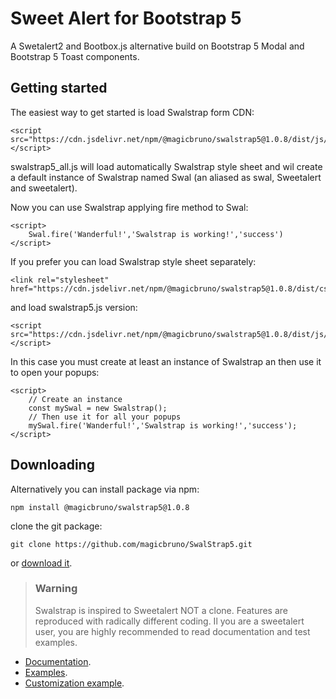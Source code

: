 # Sweet Alert for Bootstrap 5
A Swetalert2 and Bootbox.js alternative build on Bootstrap 5 Modal and Bootstrap 5 Toast components.

## Getting started 
The easiest way to get started is load Swalstrap form CDN:

```
<script src="https://cdn.jsdelivr.net/npm/@magicbruno/swalstrap5@1.0.8/dist/js/swalstrap5_all.min.js"></script>
```
swalstrap5_all.js will load automatically Swalstrap style sheet and wil create a default instance of Swalstrap named Swal (an aliased as swal, Sweetalert and sweetalert).

Now you can use Swalstrap applying fire method to Swal:
```
<script>
    Swal.fire('Wanderful!','Swalstrap is working!','success')
</script>
```
If you prefer you can load Swalstrap style sheet separately:
```
<link rel="stylesheet" href="https://cdn.jsdelivr.net/npm/@magicbruno/swalstrap5@1.0.8/dist/css/swalstrap.min.css">
```
and load swalstrap5.js version:
```
<script src="https://cdn.jsdelivr.net/npm/@magicbruno/swalstrap5@1.0.8/dist/js/swalstrap5.min.js"></script>
```
In this case you must create at least an instance of Swalstrap an then use it to open your popups:
```
<script>
    // Create an instance 
    const mySwal = new Swalstrap();
    // Then use it for all your popups
    mySwal.fire('Wanderful!','Swalstrap is working!','success');
</script>
```
## Downloading

Alternatively you can install package via npm:
```
npm install @magicbruno/swalstrap5@1.0.8
```
clone the git package:
```
git clone https://github.com/magicbruno/SwalStrap5.git
```
or [download it](https://github.com/magicbruno/SwalStrap5/archive/refs/heads/main.zip).

>### Warning
>Swalstrap is inspired to Sweetalert NOT a clone. Features are reproduced with radically different coding.
>Il you are a sweetalert user, you are highly recommended to read documentation and test examples.

- [Documentation](https://magicbruno.github.io/SwalStrap5/api.html).
- [Examples](https://magicbruno.github.io/SwalStrap5/basic-examples.html).
- [Customization example](https://magicbruno.github.io/SwalStrap5/custumization.html).




